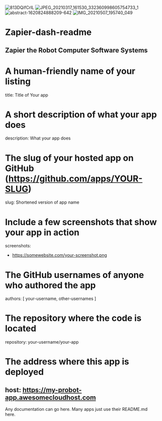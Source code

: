 ![813DQifCrlL](https://user-images.githubusercontent.com/83507592/120088288-f747e200-c0bc-11eb-8159-e747424abd22.jpg)
![JPEG_20210317_161530_332360998605754733_1](https://user-images.githubusercontent.com/83507592/118281877-b1bfce00-b49b-11eb-88e5-d8b9c9811323.jpg)
![abstract-1620824888209-642](https://user-images.githubusercontent.com/83507592/118281912-b84e4580-b49b-11eb-81c2-1444a86d7fa4.jpg)
![IMG_20210507_195740_049](https://user-images.githubusercontent.com/83507592/118281945-c0a68080-b49b-11eb-8f79-049a97ba0b21.jpg)
# Zapier-dash-readme
Zapier the Robot Computer Software Systems
---
# A human-friendly name of your listing
title: Title of Your app
# A short description of what your app does
description: What your app does
# The slug of your hosted app on GitHub (https://github.com/apps/YOUR-SLUG)
slug: Shortened version of app name
# Include a few screenshots that show your app in action
screenshots:
- https://somewebsite.com/your-screenshot.png
# The GitHub usernames of anyone who authored the app
authors: [ your-username, other-usernames ]
# The repository where the code is located
repository: your-username/your-app
# The address where this app is deployed
host: https://my-probot-app.awesomecloudhost.com
---

Any documentation can go here. Many apps just use their README.md here.
